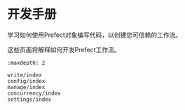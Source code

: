 # 开发手册

学习如何使用Prefect对象编写代码，以创建您可信赖的工作流。

这些页面将解释如何开发Prefect工作流。

```{toctree}
:maxdepth: 2

write/index
config/index
manage/index
concurrency/index
settings/index
```
